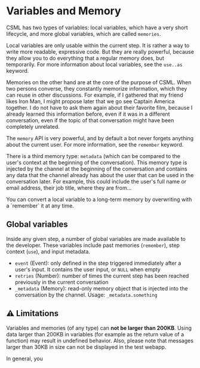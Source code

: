 # Variables and Memory

CSML has two types of variables: local variables, which have a very short lifecycle, and more global variables, which are called `memories`.

Local variables are only usable within the current step. It is rather a way to write more readable, expressive code. But they are really powerful, because they allow you to do everything that a regular memory does, but temporarily. For more information about local variables, see the `use..as` keyword.

Memories on the other hand are at the core of the purpose of CSML. When two persons converse, they constantly memorize information, which they can reuse in other discussions. For example, if I gathered that my friend likes Iron Man, I might propose later that we go see Captain America together. I do not have to ask them again about their favorite film, because I already learned this information before, even if it was in a different conversation, even if the topic of that conversation might have been completely unrelated.

The `memory` API is very powerful, and by default a bot never forgets anything about the current user. For more information, see the `remember` keyword.

There is a third memory type: `metadata` \(which can be compared to the user's context at the beginning of the conversation\). This memory type is injected by the channel at the beginning of the conversation and contains any data that the channel already has about the user that can be used in the conversation later. For example, this could include the user's full name or email address, their job title, where they are from...

You can convert a local variable to a long-term memory by overwriting with a \`remember\` it at any time.

## Global variables

Inside any given step, a number of global variables are made available to the developer. These variables include past memories \(`remember`\), step context \(`use`\), and input metadata.

* `event` \(Event\): only defined in the step triggered immediately after a user's input. It contains the user input, or `NULL` when empty
* `retries` \(Number\): number of times the current step has been reached previously in the current conversation
* `_metadata` \(Memory\): read-only memory object that is injected into the conversation by the channel. Usage: `_metadata.something`

## ⚠️ Limitations

Variables and memories \(of any type\) can **not be larger than 200KB**. Using data larger than 200KB in variables \(for example as the return value of a function\) may result in undefined behavior. Also, please note that messages larger than 30KB in size can not be displayed in the test webapp.

In general, you

## 

